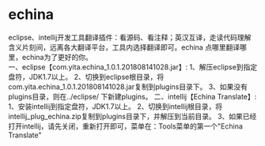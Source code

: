 # echina
eclipse、intellij开发工具翻译插件：看源码、看注释；英汉互译，走读代码理解含义片刻间，远离各大翻译平台，工具内选择翻译即可。echina 点哪里翻译哪里，echina为了更好的你。<br>
一、eclipse【com.yita.echina_1.0.1.201808141028.jar】:
1、解压eclipse到指定盘符，JDK1.7以上。
2、切换到eclipse根目录，将com.yita.echina_1.0.1.201808141028.jar复制到plugins目录下。
3、如果没有plugins目录，则在../eclipse/ 下新建plugins。
二、intellij【Echina Translate】:
1、安装intellij到指定盘符，JDK1.7以上。
2、切换到intellij根目录，将intellij_plug_echina.zip复制到plugins目录下，并解压到当前目录。
3、如果已经打开intellij，请先关闭，重新打开即可，菜单在：Tools菜单的第一个"Echina Translate"
